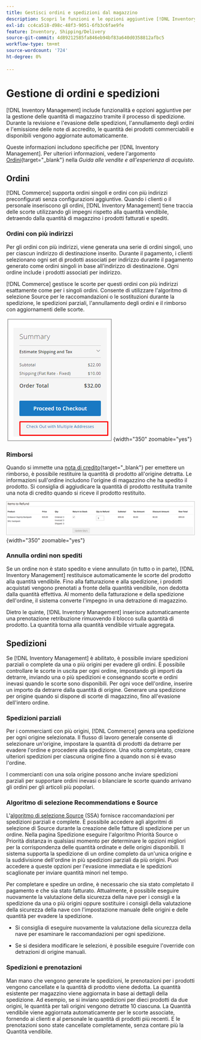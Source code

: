 ```yaml
---
title: Gestisci ordini e spedizioni dal magazzino
description: Scopri le funzioni e le opzioni aggiuntive [!DNL Inventory Management]  per la gestione delle quantità di magazzino tramite il processo di spedizione.
exl-id: cc4ca518-d98c-48f3-9051-6fb3c6fae9fe
feature: Inventory, Shipping/Delivery
source-git-commit: 4d89212585fa846eb94bf83a640d0358812afbc5
workflow-type: tm+mt
source-wordcount: '724'
ht-degree: 0%

---
```


# Gestione di ordini e spedizioni

[!DNL Inventory Management] include funzionalità e opzioni aggiuntive per la gestione delle quantità di magazzino tramite il processo di spedizione. Durante la revisione e l&#39;evasione delle spedizioni, l&#39;annullamento degli ordini e l&#39;emissione delle note di accredito, le quantità dei prodotti commerciabili e disponibili vengono aggiornate automaticamente.

Queste informazioni includono specifiche per [!DNL Inventory Management]. Per ulteriori informazioni, vedere l&#39;argomento [Ordini](../stores-purchase/orders.md){target="_blank"} nella _Guida alle vendite e all&#39;esperienza di acquisto_.

## Ordini

[!DNL Commerce] supporta ordini singoli e ordini con più indirizzi preconfigurati senza configurazioni aggiuntive. Quando i clienti o il personale inseriscono gli ordini, [!DNL Inventory Management] tiene traccia delle scorte utilizzando gli impegni rispetto alla quantità vendibile, detraendo dalla quantità di magazzino i prodotti fatturati e spediti.

### Ordini con più indirizzi

Per gli ordini con più indirizzi, viene generata una serie di ordini singoli, uno per ciascun indirizzo di destinazione inserito. Durante il pagamento, i clienti selezionano ogni set di prodotti associati per indirizzo durante il pagamento generato come ordini singoli in base all&#39;indirizzo di destinazione. Ogni ordine include i prodotti associati per indirizzo.

[!DNL Commerce] gestisce le scorte per questi ordini con più indirizzi esattamente come per i singoli ordini. Consente di utilizzare l&#39;algoritmo di selezione Source per le raccomandazioni o le sostituzioni durante la spedizione, le spedizioni parziali, l&#39;annullamento degli ordini e il rimborso con aggiornamenti delle scorte.

![Indirizzo multiplo al momento dell&#39;estrazione](assets/inventory-multi-ship.png){width="350" zoomable="yes"}

### Rimborsi

Quando si immette una [nota di credito](../stores-purchase/credit-memo-create.md){target="_blank"} per emettere un rimborso, è possibile restituire la quantità di prodotto all&#39;origine detratta. Le informazioni sull&#39;ordine includono l&#39;origine di magazzino che ha spedito il prodotto. Si consiglia di aggiudicare la quantità di prodotto restituita tramite una nota di credito quando si riceve il prodotto restituito.

![Elementi da rimborsare con restituzione al magazzino selezionato](assets/credit-memo-items-to-refund.png)
{width="350" zoomable="yes"}

### Annulla ordini non spediti

Se un ordine non è stato spedito e viene annullato (in tutto o in parte), [!DNL Inventory Management] restituisce automaticamente le scorte del prodotto alla quantità vendibile. Fino alla fatturazione e alla spedizione, i prodotti acquistati vengono prenotati a fronte della quantità vendibile, non dedotta dalla quantità effettiva. Al momento della fatturazione e della spedizione dell&#39;ordine, il sistema converte l&#39;impegno in una detrazione di magazzino.

Dietro le quinte, [!DNL Inventory Management] inserisce automaticamente una prenotazione retribuzione rimuovendo il blocco sulla quantità di prodotto. La quantità torna alla quantità vendibile virtuale aggregata.

## Spedizioni

Se [!DNL Inventory Management] è abilitato, è possibile inviare spedizioni parziali o complete da una o più origini per evadere gli ordini. È possibile controllare le scorte in uscita per ogni ordine, impostando gli importi da detrarre, inviando una o più spedizioni e consegnando scorte e ordini inevasi quando le scorte sono disponibili. Per ogni voce dell&#39;ordine, inserire un importo da detrarre dalla quantità di origine. Generare una spedizione per origine quando si dispone di scorte di magazzino, fino all&#39;evasione dell&#39;intero ordine.

### Spedizioni parziali

Per i commercianti con più origini, [!DNL Commerce] genera una spedizione per ogni origine selezionata. Il flusso di lavoro generale consente di selezionare un&#39;origine, impostare la quantità di prodotti da detrarre per evadere l&#39;ordine e procedere alla spedizione. Una volta completato, creare ulteriori spedizioni per ciascuna origine fino a quando non si è evaso l&#39;ordine.

I commercianti con una sola origine possono anche inviare spedizioni parziali per supportare ordini inevasi o bilanciare le scorte quando arrivano gli ordini per gli articoli più popolari.

### Algoritmo di selezione Recommendations e Source

L&#39;[algoritmo di selezione Source](selection-reservations.md) (SSA) fornisce raccomandazioni per spedizioni parziali e complete. È possibile accedere agli algoritmi di selezione di Source durante la creazione delle fatture di spedizione per un ordine. Nella pagina Spedizione eseguire l&#39;algoritmo Priorità Source o Priorità distanza in qualsiasi momento per determinare le opzioni migliori per la corrispondenza delle quantità ordinate e delle origini disponibili. Il sistema supporta la spedizione di un ordine completo da un&#39;unica origine e la suddivisione dell&#39;ordine in più spedizioni parziali da più origini. Puoi accedere a queste opzioni per l&#39;evasione immediata e le spedizioni scaglionate per inviare quantità minori nel tempo.

Per completare e spedire un ordine, è necessario che sia stato completato il pagamento e che sia stato fatturato. Attualmente, è possibile eseguire nuovamente la valutazione della sicurezza della nave per i consigli e la spedizione da una o più origini oppure sostituire i consigli della valutazione della sicurezza della nave con l&#39;impostazione manuale delle origini e delle quantità per evadere la spedizione.

- Si consiglia di eseguire nuovamente la valutazione della sicurezza della nave per esaminare le raccomandazioni per ogni spedizione.

- Se si desidera modificare le selezioni, è possibile eseguire l&#39;override con detrazioni di origine manuali.

### Spedizioni e prenotazioni

Man mano che vengono generate le spedizioni, le prenotazioni per i prodotti vengono cancellate e la quantità di prodotto viene dedotta. La quantità esistente per magazzino viene aggiornata in base ai dettagli della spedizione. Ad esempio, se si inviano spedizioni per dieci prodotti da due origini, le quantità per tali origini vengono detratte 10 ciascuna. La Quantità vendibile viene aggiornata automaticamente per le scorte associate, fornendo ai clienti e al personale le quantità di prodotti più recenti. E le prenotazioni sono state cancellate completamente, senza contare più la Quantità vendibile.
